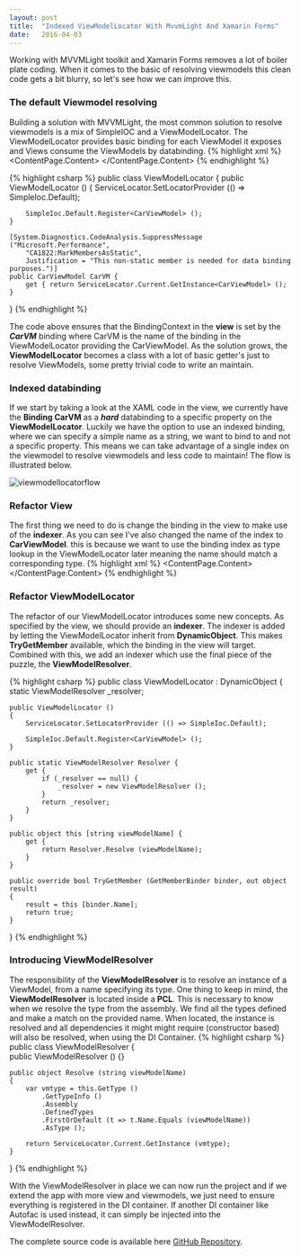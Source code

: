 ```yaml
---
layout: post
title:  "Indexed ViewModelLocator With MvvmLight And Xamarin Forms"
date:   2016-04-03
---
```


<p class="intro">
<span class="dropcap">W</span>orking with MVVMLight toolkit and Xamarin Forms removes a lot of boiler plate coding. When it comes to the basic of resolving viewmodels this clean code gets a bit blurry, so let's see how we can improve this.  
</p>

### The default Viewmodel resolving
Building a solution with MVVMLight, the most common solution to resolve viewmodels is a mix of SimpleIOC and a ViewModelLocator. The ViewModelLocator provides basic binding for each ViewModel it exposes and Views consume the ViewModels by databinding.
{% highlight xml %}
<ContentPage
	xmlns="http://xamarin.com/schemas/2014/forms"
	xmlns:x="http://schemas.microsoft.com/winfx/2009/xaml"
	x:Class="BasicMvvmLight.Views.CarListView"
	BindingContext="{Binding CarVM, Source={StaticResource ViewModelLocator}}">
	<ContentPage.Content>
		<Label
			Text="{Binding Brand}">
		</Label>
	</ContentPage.Content>
</ContentPage>
{% endhighlight %}

{% highlight csharp %}
public class ViewModelLocator
{
    public ViewModelLocator ()
    {
        ServiceLocator.SetLocatorProvider (() => SimpleIoc.Default);

        SimpleIoc.Default.Register<CarViewModel> ();		
    }
    
    [System.Diagnostics.CodeAnalysis.SuppressMessage ("Microsoft.Performance",
        "CA1822:MarkMembersAsStatic",
        Justification = "This non-static member is needed for data binding purposes.")]
    public CarViewModel CarVM {
        get { return ServiceLocator.Current.GetInstance<CarViewModel> (); }
}
{% endhighlight %}

The code above ensures that the BindingContext in the __view__ is set by the ___CarVM___ binding where CarVM is the name of the binding in the ViewModelLocator providing the CarViewModel. As the solution grows, the __ViewModelLocator__ becomes a class with a lot of basic getter's just to resolve ViewModels, some pretty trivial code to write an maintain. 

### Indexed databinding
If we start by taking a look at the XAML code in the view, we currently have the __Binding CarVM__ as a ___hard___ databinding to a specific property on the __ViewModelLocator__. Luckily we have the option to use an indexed binding, where we can specify a simple name as a string, we want to bind to and not a specific property. This means we can take advantage of a single index on the viewmodel to resolve viewmodels and less code to maintain! The flow is illustrated below.

<img src="{{ '/assets/img/viewmodellocatorflow.png' | prepend: site.baseurl }}" alt="viewmodellocatorflow">

### Refactor View
The first thing we need to do is change the binding in the view to make use of the __indexer__. As you can see I've also changed the name of the index to __CarViewModel__. this is because we want to use the binding index as type lookup in the ViewModelLocator later meaning the name should match a corresponding type.
{% highlight xml %}
<ContentPage
	xmlns="http://xamarin.com/schemas/2014/forms"
	xmlns:x="http://schemas.microsoft.com/winfx/2009/xaml"
	x:Class="BasicMvvmLight.Views.CarListView"
	BindingContext="{Binding [CarViewModel], Source={StaticResource ViewModelLocator}}">
	<ContentPage.Content>
		<Label
			Text="{Binding Brand}">
		</Label>
	</ContentPage.Content>
</ContentPage>
{% endhighlight %} 
  
### Refactor ViewModelLocator 
The refactor of our ViewModelLocator introduces some new concepts. As specified by the view, we should provide an __indexer__. The indexer is added by letting the ViewModelLocator inherit from __DynamicObject__. This makes __TryGetMember__ available, which the binding in the view will target. Combined with this, we add an indexer which use the final piece of the puzzle, the __ViewModelResolver__. 

{% highlight csharp %}
public class ViewModelLocator : DynamicObject
{
    static ViewModelResolver _resolver;

    public ViewModelLocator ()
    {
        ServiceLocator.SetLocatorProvider (() => SimpleIoc.Default);

        SimpleIoc.Default.Register<CarViewModel> ();
    }

    public static ViewModelResolver Resolver {
        get {
            if (_resolver == null) {
                _resolver = new ViewModelResolver ();
            }
            return _resolver;
        }
    }

    public object this [string viewModelName] {
        get {               
            return Resolver.Resolve (viewModelName);
        }
    }

    public override bool TryGetMember (GetMemberBinder binder, out object result)
    {
        result = this [binder.Name];
        return true;
    }
}
{% endhighlight %} 

### Introducing ViewModelResolver
The responsibility of the __ViewModelResolver__ is to resolve an instance of a ViewModel, from a name specifying its type. One thing to keep in mind, the __ViewModelResolver__ is located inside a __PCL__. This is necessary to know when we resolve the type from the assembly.
We find all the types defined and make a match on the provided name. When located, the instance is resolved and all dependencies it might might require (constructor based) will also be resolved, when using the DI Container.
{% highlight csharp %}
public class ViewModelResolver
{		
    public ViewModelResolver ()
    {}       

    public object Resolve (string viewModelName)
    {
        var vmtype = this.GetType ()
            .GetTypeInfo ()
            .Assembly
            .DefinedTypes
            .FirstOrDefault (t => t.Name.Equals (viewModelName))
            .AsType ();

        return ServiceLocator.Current.GetInstance (vmtype);
    }
}
{% endhighlight %}


With the ViewModelResolver in place we can now run the project and if we extend the app with more view and viewmodels, we just need to ensure everything is registered in the DI container. If another DI container like Autofac is used instead, it can simply be injected into the ViewModelResolver.

The complete source code is available here [GitHub Repository](https://github.com/rasmuschristensen/XamarinFormsImageGallery).






